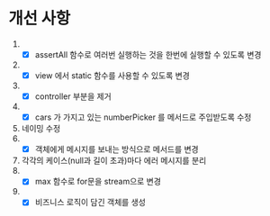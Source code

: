 # 개선 사항

1.
    -[x] assertAll 함수로 여러번 실행하는 것을 한번에 실행할 수 있도록 변경
2.
    -[x] view 에서 static 함수를 사용할 수 있도록 변경
3.
    - [x] controller 부분을 제거
4.
    -[x] cars 가 가지고 있는 numberPicker 를 메서드로 주입받도록 수정
5. 네이밍 수정
6.
    - [x] 객체에게 메시지를 보내는 방식으로 메서드를 변경
7. 각각의 케이스(null과 길이 초과)마다 에러 메시지를 분리
8.
    -[x] max 함수로 for문을 stream으로 변경
9.
    -[x] 비즈니스 로직이 담긴 객체를 생성